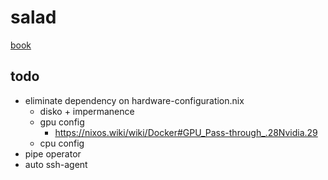 # salad

[book](https://salad.newty.dev/)

## todo

- eliminate dependency on hardware-configuration.nix
    - disko + impermanence
    - gpu config
        - https://nixos.wiki/wiki/Docker#GPU_Pass-through_.28Nvidia.29
    - cpu config
- pipe operator
- auto ssh-agent